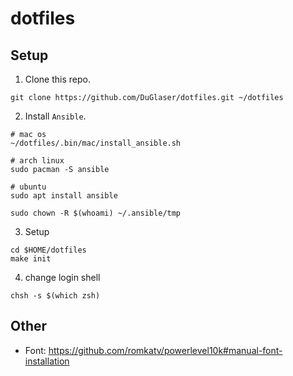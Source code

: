 # dotfiles

## Setup

1. Clone this repo.
```
git clone https://github.com/DuGlaser/dotfiles.git ~/dotfiles
```

2. Install `Ansible`.
```
# mac os
~/dotfiles/.bin/mac/install_ansible.sh
```

```
# arch linux
sudo pacman -S ansible

# ubuntu
sudo apt install ansible
```

```
sudo chown -R $(whoami) ~/.ansible/tmp
```

3. Setup
```
cd $HOME/dotfiles
make init
```

4. change login shell
```
chsh -s $(which zsh)
```

## Other

- Font: https://github.com/romkatv/powerlevel10k#manual-font-installation
